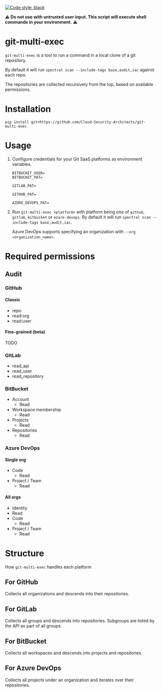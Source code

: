 [![Code style: black](https://img.shields.io/badge/code%20style-black-000000.svg)](https://github.com/psf/black)

:warning: **Do not use with untrusted user input. This script will execute shell commands in your environment.** :warning:

# git-multi-exec

`git-multi-exec` is a tool to run a command in a local clone of a git repository.

By default it will run `spectral scan --include-tags base,audit,iac` against each repo.

The repositories are collected recursively from the top, based on available permissions.

# Installation
`pip install git+https://github.com/Cloud-Security-Architects/git-multi-exec`

# Usage
1. Configure credentials for your Git SaaS platforms as environment variables.

    ```env
    BITBUCKET_USER=
    BITBUCKET_PAT=

    GITLAB_PAT=

    GITHUB_PAT=

    AZURE_DEVOPS_PAT=
    ```

2. Run `git-multi-exec <platform>` with platform being one of `github`, `gitlab`, `bitbucket` or `azure-devops`.
   By default it will run `spectral scan --include-tags base,audit,iac`.

   Azure DevOps supports specifying an organization with `--org <organization_name>`.


# Required permissions

## Audit
### GitHub
#### Classic
- repo
- read:org
- read:user
#### Fine-grained (beta)
TODO

### GitLab
- read_api
- read_user
- read_repository

### BitBucket
- Account
    - Read
- Workspace membership
    - Read
- Projects
    - Read
- Repositories
    - Read

### Azure DevOps
#### Single org
- Code
    - Read
- Project / Team
    - Read
#### All orgs
- Identity
 - Read
- Code
  - Read
- Project / Team
  - Read

# Structure
How `git-multi-exec` handles each platform

## For GitHub
Collects all organizations and descends into their repositories.

## For GitLab
Collects all groups and descends into repositories.
Subgroups are listed by the API as part of all groups.

## For BitBucket
Collects all workspaces and descends into projects and repositories.

## For Azure DevOps
Collects all projects under an organization and iterates over their repositories.
